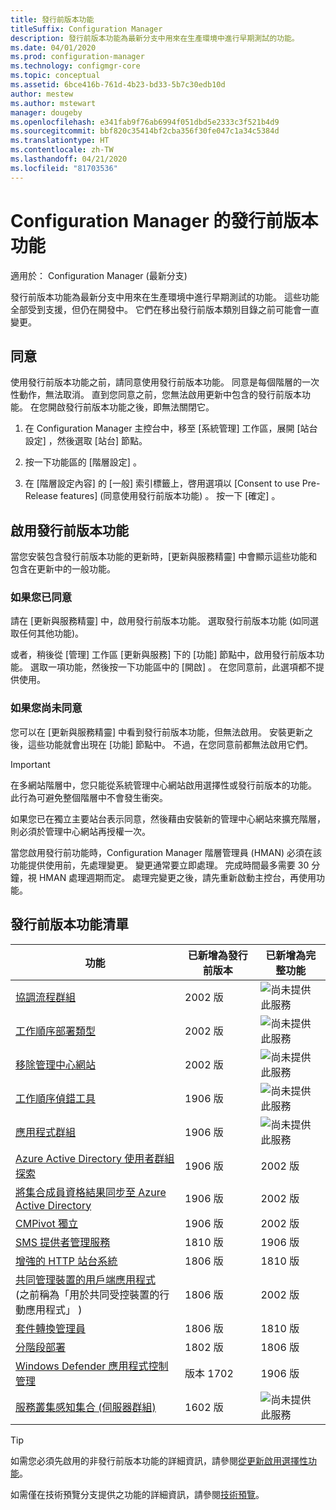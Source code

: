 ```yaml
---
title: 發行前版本功能
titleSuffix: Configuration Manager
description: 發行前版本功能為最新分支中用來在生產環境中進行早期測試的功能。
ms.date: 04/01/2020
ms.prod: configuration-manager
ms.technology: configmgr-core
ms.topic: conceptual
ms.assetid: 6bce416b-761d-4b23-bd33-5b7c30edb10d
author: mestew
ms.author: mstewart
manager: dougeby
ms.openlocfilehash: e341fab9f76ab6994f051dbd5e2333c3f521b4d9
ms.sourcegitcommit: bbf820c35414bf2cba356f30fe047c1a34c5384d
ms.translationtype: HT
ms.contentlocale: zh-TW
ms.lasthandoff: 04/21/2020
ms.locfileid: "81703536"
---
```

# <a name="pre-release-features-in-configuration-manager"></a>Configuration Manager 的發行前版本功能

適用於：  Configuration Manager (最新分支)

發行前版本功能為最新分支中用來在生產環境中進行早期測試的功能。 這些功能全部受到支援，但仍在開發中。 它們在移出發行前版本類別目錄之前可能會一直變更。

## <a name="give-consent"></a>同意  

使用發行前版本功能之前，請同意使用發行前版本功能。 同意是每個階層的一次性動作，無法取消。 直到您同意之前，您無法啟用更新中包含的發行前版本功能。 在您開啟發行前版本功能之後，即無法關閉它。

1. 在 Configuration Manager 主控台中，移至 [系統管理]  工作區，展開 [站台設定]  ，然後選取 [站台]  節點。  

2. 按一下功能區的 [階層設定]  。  

3. 在 [階層設定內容] 的 [一般]  索引標籤上，啓用選項以 [Consent to use Pre-Release features] \(同意使用發行前版本功能\)  。 按一下 [確定]  。  

## <a name="enable-pre-release-features"></a>啟用發行前版本功能

當您安裝包含發行前版本功能的更新時，[更新與服務精靈] 中會顯示這些功能和包含在更新中的一般功能。

### <a name="if-you-have-given-consent"></a>如果您已同意

請在 [更新與服務精靈] 中，啟用發行前版本功能。 選取發行前版本功能 (如同選取任何其他功能)。

或者，稍後從 [管理]  工作區 [更新與服務]  下的 [功能]  節點中，啟用發行前版本功能。 選取一項功能，然後按一下功能區中的 [開啟]  。 在您同意前，此選項都不提供使用。

### <a name="if-you-havent-given-consent"></a>如果您尚未同意

您可以在 [更新與服務精靈] 中看到發行前版本功能，但無法啟用。 安裝更新之後，這些功能就會出現在 [功能]  節點中。 不過，在您同意前都無法啟用它們。

> [!IMPORTANT]  
> 在多網站階層中，您只能從系統管理中心網站啟用選擇性或發行前版本的功能。 此行為可避免整個階層中不會發生衝突。 <!--507197-->  
>
> 如果您已在獨立主要站台表示同意，然後藉由安裝新的管理中心網站來擴充階層，則必須於管理中心網站再授權一次。  

當您啟用發行前功能時，Configuration Manager 階層管理員 (HMAN) 必須在該功能提供使用前，先處理變更。 變更通常要立即處理。 完成時間最多需要 30 分鐘，視 HMAN 處理週期而定。 處理完變更之後，請先重新啟動主控台，再使用功能。

## <a name="list-of-pre-release-features"></a><a name="bkmk_table"></a> 發行前版本功能清單

<!--Note/tip for target article

> [!Note]  
> In this version of Configuration Manager, <feature name> is a pre-release feature. To enable it, see [Pre-release features](pre-release-features.md).  

> [!Tip]  
> This feature was first introduced in version 1702 as a [pre-release feature](pre-release-features.md). Beginning with version 1906, it's no longer a pre-release feature.  

-->

<!-- With each current branch release, to help purge this list a bit, remove any entries that were added as a full feature in a version that's no longer supported -->
| 功能          | 已新增為發行前版本 | 已新增為完整功能 |
|------------------|----------------------|-------------------------|
| [協調流程群組](../../../sum/deploy-use/orchestration-groups.md) <!--3098816--> | 2002 版 | ![尚未提供此服務](media/red_x.png) |
| [工作順序部署類型](../../../apps/get-started/creating-windows-applications.md#bkmk_tsdt) <!--3555953--> | 2002 版 | ![尚未提供此服務](media/red_x.png) |
| [移除管理中心網站](../deploy/install/remove-central-administration-site.md) <!-- 3607277 --> | 2002 版 | ![尚未提供此服務](media/red_x.png) |
| [工作順序偵錯工具](../../../osd/deploy-use/debug-task-sequence.md) <!--3612274,C3F37661-69E4-4D53-A39C-5D02F97E0E71--> | 1906 版 | ![尚未提供此服務](media/red_x.png) |
| [ 應用程式群組](../../../apps/deploy-use/create-app-groups.md) <!--3555907,EE16A1D8-EF1B-4094-845F-AC107E7C621D--> | 1906 版 | ![尚未提供此服務](media/red_x.png) |
| [Azure Active Directory 使用者群組探索](../deploy/configure/configure-discovery-methods.md#bkmk_azuregroupdisco) <!--3611956,023715E7-BFBA-4E9E-A80F-B5B626464ADD-->| 1906 版 | 2002 版 |
| [將集合成員資格結果同步至 Azure Active Directory](../../clients/manage/collections/create-collections.md#bkmk_aadcollsync) <!--3607475,C2127144-C8DE-49F6-9CB3-D4F5B59F9515-->| 1906 版| 2002 版 |
| [CMPivot 獨立](cmpivot.md#bkmk_standalone) <!--3555890/4692885,no GUID--> | 1906 版 | 2002 版 |
| [SMS 提供者管理服務](../../plan-design/hierarchy/plan-for-the-sms-provider.md#bkmk_admin-service) <!--1359052--> | 1810 版 | 1906 版 |
| [增強的 HTTP 站台系統](../../plan-design/hierarchy/enhanced-http.md) <!--1356889,1358228--> | 1806 版 | 1810 版 |
| [共同管理裝置的用戶端應用程式](../../../comanage/workloads.md#client-apps) <br/> (之前稱為「用於共同受控裝置的行動應用程式」  ) <!--1357892/3600959,CC3AE625-BF72-49B1-8AB1-AF0DCF2D6F4C--> | 1806 版 | 2002 版 |
| [套件轉換管理員](../../../apps/pcm/package-conversion-manager.md) <!--1357861--> | 1806 版 | 1810 版 |
| [分階段部署](../../../osd/deploy-use/create-phased-deployment-for-task-sequence.md) <!--1356837--> | 1802 版 | 1806 版 |
| [Windows Defender 應用程式控制管理](../../../protect/deploy-use/use-device-guard-with-configuration-manager.md) <!--3600958 (fka 1355092 & 1319346)--> | 版本 1702 | 1906 版 |
| [服務叢集感知集合 (伺服器群組)](../../../sum/deploy-use/service-a-server-group.md) <!--1081776,290B66D8-C735-4895-B59A-DD732D84A697--> | 1602 版 | ![尚未提供此服務](media/red_x.png) |

<!--Image used = ![Not yet](media/red_x.png) -->

> [!TIP]  
> 如需您必須先啟用的非發行前版本功能的詳細資訊，請參閱[從更新啟用選擇性功能](install-in-console-updates.md#bkmk_options)。  
>
> 如需僅在技術預覽分支提供之功能的詳細資訊，請參閱[技術預覽](../../get-started/technical-preview.md)。  
